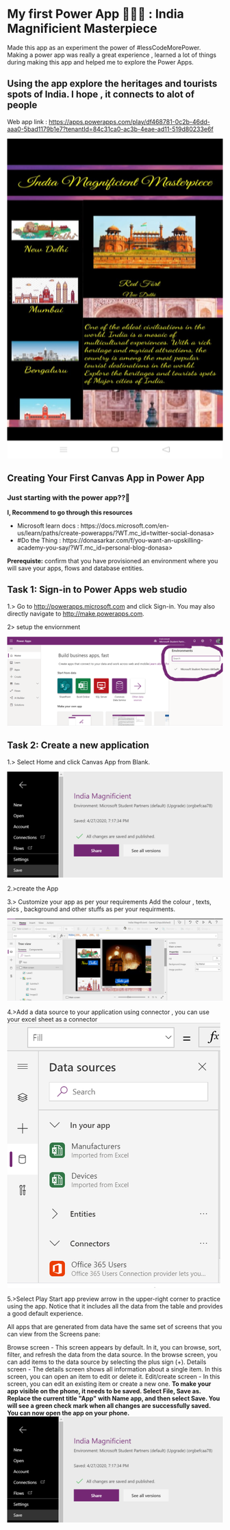 # My first Power App 👨‍💻🙌 : India Magnificient Masterpiece

Made this app as an experiment the power of #lessCodeMorePower. Making a power app was really a great experience , learned a lot of things during making this app and helped me to explore the Power Apps.

## Using the app explore the heritages and tourists spots of India. I hope , it connects to alot of people
 
Web app link : https://apps.powerapps.com/play/df468781-0c2b-46dd-aaa0-5bad1179b1e7?tenantId=84c31ca0-ac3b-4eae-ad11-519d80233e6f 

<img src = " incredible2.png"></img>














## Creating Your First Canvas App in Power App

### Just starting with the power app??🧐

__I, Recommend to go through this resources__
<ul>
  <li>Microsoft learn docs : https://docs.microsoft.com/en-us/learn/paths/create-powerapps/?WT.mc_id=twitter-social-donasa></li>
<li>#Do the Thing : https://donasarkar.com/f/you-want-an-upskilling-academy-you-say/?WT.mc_id=personal-blog-donasa> </li>
</ul>

__Prerequiste:__
 confirm that you have provisioned an environment where you will save your apps, flows and database entities.
 
 ## Task 1: Sign-in to Power Apps web studio 
 
 1.> Go to http://powerapps.microsoft.com and click Sign-in. You may also directly navigate to http://make.powerapps.com.  
 
 
 2> setup the enviornment 
 
 
 <img src="environment.png">
 </img>
 
 
 ## Task 2: Create a new application  
 
1.> Select Home and click Canvas App from Blank. 

<img src="create.png">
</img>

2.>create the App 

3.> Customize your app as per your requirements
Add the colour , texts, pics , background and other stuffs as per your requirments.


<img src="customize.png">
</img>
          

4.>Add a data source to your application using connector , you can use your excel sheet as a connector
<img src = "datasource.png">
</img>

5.>Select Play Start app preview arrow in the upper-right corner to practice using the app. Notice that it includes all the data from the table and provides a good default experience.

All apps that are generated from data have the same set of screens that you can view from the Screens pane:

Browse screen - This screen appears by default. In it, you can browse, sort, filter, and refresh the data from the data source. In the browse screen, you can add items to the data source by selecting the plus sign (+).
Details screen - The details screen shows all information about a single item. In this screen, you can open an item to edit or delete it.
Edit/create screen - In this screen, you can edit an existing item or create a new one.
__To make your app visible on the phone, it needs to be saved. Select File, Save as. Replace the current title "App" with Name app, and then select Save. You will see a green check mark when all changes are successfully saved. You can now open the app on your phone.__
<img src= "save.png">
</img>

 
 
 
